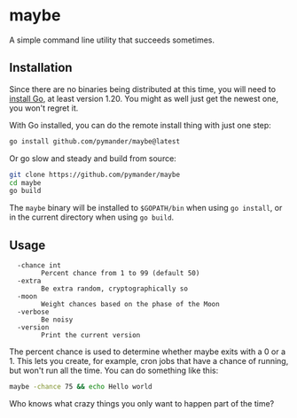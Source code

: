 # maybe
A simple command line utility that succeeds sometimes.

## Installation

Since there are no binaries being distributed at this time, you will need to [install Go](https://go.dev/dl/), at least version 1.20. You might as well just get the newest one, you won't regret it.

With Go installed, you can do the remote install thing with just one step:

```bash
go install github.com/pymander/maybe@latest
```

Or go slow and steady and build from source:

```bash
git clone https://github.com/pymander/maybe
cd maybe
go build
```

The `maybe` binary will be installed to `$GOPATH/bin` when using `go install`, or in the current directory when using `go build`.

## Usage

```
  -chance int
        Percent chance from 1 to 99 (default 50)
  -extra
        Be extra random, cryptographically so
  -moon
        Weight chances based on the phase of the Moon
  -verbose
        Be noisy
  -version
        Print the current version
```

The percent chance is used to determine whether maybe exits with a 0 or a 1. This lets you create, for example, cron jobs that have a chance of running, but won't run all the time. You can do something like this:

```bash
maybe -chance 75 && echo Hello world
```

Who knows what crazy things you only want to happen part of the time?
